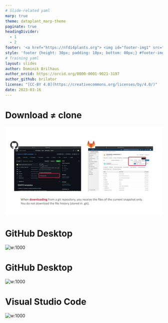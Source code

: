 ```yaml
---
# Slide-related yaml
marp: true
theme: dataplant_marp-theme
paginate: true
headingDivider: 
  - 1
  - 2
footer: '<a href="https://nfdi4plants.org"> <img id="footer-img1" src="../../images/_logos/DataPLANT/DataPLANT_logo_square_bg_transparent.svg"></a> <a href="https://creativecommons.org/licenses/by/4.0/"><img id="footer-img2" src="../../images/_logos/CreativeCommons/by.svg"> </a>'
style: 'footer {height: 30px; padding: 10px; bottom: 00px;} #footer-img1 {height: 30px; padding-left: 0px;} #footer-img2 {height: 20px; padding-left: 20px; opacity: 0.5;}'
# Training yaml
layout: slides
author: Dominik Brilhaus
author_orcid: https://orcid.org/0000-0001-9021-3197
author_github: brilator
license: "[CC-BY 4.0](https://creativecommons.org/licenses/by/4.0/)"
date: 2023-03-16
---
```


# Download ≠ clone

![](../../images/git_download_img1.png)


<!-- ################# -->
<!-- Source to slide(s) -->
<!-- ../../bricks/tutorial_git-Download_clone.md -->
<!-- ################# -->


# GitHub Desktop

![w:1000](../../images/git_GitHubDesktop1_img1.png)

# GitHub Desktop

![w:1000](../../images/git_GitHubDesktop2_img1.png)


<!-- ################# -->
<!-- Source to slide(s) -->
<!-- ../../bricks/tutorial_git-GitHub_Desktop.md -->
<!-- ################# -->


# Visual Studio Code
![w:1000](../../images/git_VSCode_img1.png)

<!-- ################# -->
<!-- Source to slide(s) -->
<!-- ../../bricks/tutorial_git-Visual_Studio_Code.md -->
<!-- ################# -->

